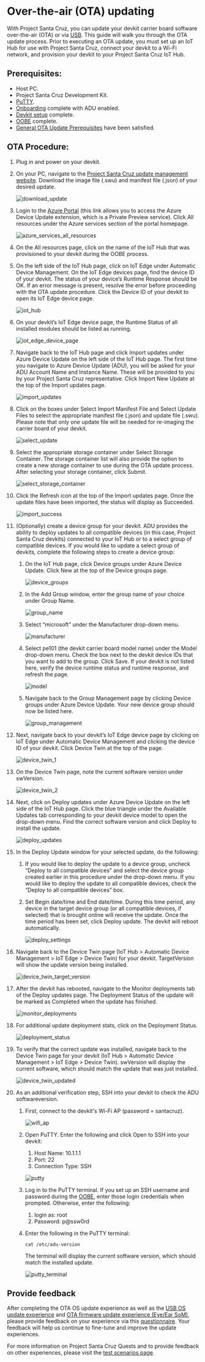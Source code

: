 <!---
title: Over-the-air (OTA) updating                     # the article title to show on the browser tab
description: Walks a user through the over-the-air (OTA) updating process for Project Santa Cruz Private Preview (July 2020). 
author: elqu20      # the author's GitHub ID - will be auto-populated if set in settings.json
ms.author: v-elqu     # the author's Microsoft alias (if applicable) - will be auto-populated if set in settings.json
ms.date: {@date}           # the date - will be auto-populated when template is first applied
ms.topic: reference  # the type of article
--->
# Over-the-air (OTA) updating

With Project Santa Cruz, you can update your devkit carrier board software over-the-air (OTA) or via [USB](https://github.com/microsoft/Project-Santa-Cruz-Private-Preview/blob/main/user-guides/updating/usb_updating.md). This guide will walk you through the OTA update process. Prior to executing an OTA update, you must set up an IoT Hub for use with Project Santa Cruz, connect your devkit to a Wi-Fi network, and provision your devkit to your Project Santa Cruz IoT Hub.

## Prerequisites: 

- Host PC.
- Project Santa Cruz Development Kit.
- [PuTTY](https://www.chiark.greenend.org.uk/~sgtatham/putty/latest.html). 
- [Onboarding](https://github.com/microsoft/Project-Santa-Cruz-Private-Preview/blob/main/user-guides/getting_started/azure-subscription-onboarding.md) complete with ADU enabled. 
- [Devkit setup](https://github.com/microsoft/Project-Santa-Cruz-Private-Preview/blob/main/user-guides/getting_started/devkit-unboxing-setup.md) complete.
- [OOBE](https://github.com/microsoft/Project-Santa-Cruz-Private-Preview/blob/main/user-guides/getting_started/oobe.md) complete.
- [General OTA Update Prerequisites](https://github.com/microsoft/Project-Santa-Cruz-Private-Preview/blob/main/user-guides/updating/ota_os_fw_update_prerequisites.md) have been satisfied. 

## OTA Procedure:

1. Plug in and power on your devkit.

1. On your PC, navigate to the [Project Santa Cruz update management website](https://projectsantacruz.microsoft.com/Download). Download the image file (.swu) and manifest file (.json) of your desired update. 

    ![download_update](https://github.com/microsoft/Project-Santa-Cruz-Private-Preview/blob/main/user-guides/updating/images/ota_download_update.png)

1. Login to the [Azure Portal](https://ms.portal.azure.com/?feature.canmodifystamps=true&Microsoft_Azure_Iothub=aduprod#home) (this link allows you to access the Azure Device Update extension, which is a Private Preview service). Click All resources under the Azure services section of the portal homepage. 

    ![azure_services_all_resources](https://github.com/microsoft/Project-Santa-Cruz-Private-Preview/blob/main/user-guides/updating/images/firmware_azure_services_all_resources.png)

1. On the All resources page, click on the name of the IoT Hub that was provisioned to your devkit during the OOBE process. 

1. On the left side of the IoT Hub page, click on IoT Edge under Automatic Device Management. On the IoT Edge devices page, find the device ID of your devkit. The status of your device’s Runtime Response should be OK. If an error message is present, resolve the error before proceeding with the OTA update procedure. Click the Device ID of your devkit to open its IoT Edge device page. 

    ![iot_hub](https://github.com/microsoft/Project-Santa-Cruz-Private-Preview/blob/main/user-guides/updating/images/firmware_iot_hub.png)

1. On your devkit’s IoT Edge device page, the Runtime Status of all installed modules should be listed as running. 

    ![iot_edge_device_page](https://github.com/microsoft/Project-Santa-Cruz-Private-Preview/blob/main/user-guides/updating/images/ota_iot_edge_device_page.png)

1. Navigate back to the IoT Hub page and click Import updates under Azure Device Update on the left side of the IoT Hub page. The first time you navigate to Azure Device Update (ADU), you will be asked for your ADU Account Name and Instance Name. These will be provided to you by your Project Santa Cruz representative. Click Import New Update at the top of the Import updates page. 

    ![import_updates](https://github.com/microsoft/Project-Santa-Cruz-Private-Preview/blob/main/user-guides/updating/images/ota_import_updates.png)

1. Click on the boxes under Select Import Manifest File and Select Update Files to select the appropriate manifest file (.json) and update file (.swu). Please note that only one update file will be needed for re-imaging the carrier board of your devkit. 

    ![select_update](https://github.com/microsoft/Project-Santa-Cruz-Private-Preview/blob/main/user-guides/updating/images/ota_select_update.png)

1. Select the appropriate storage container under Select Storage Container. The storage container list will also provide the option to create a new storage container to use during the OTA update process. After selecting your storage container, click Submit.

    ![select_storage_container](https://github.com/microsoft/Project-Santa-Cruz-Private-Preview/blob/main/user-guides/updating/images/ota_select_storage_container.png)

1. Click the Refresh icon at the top of the Import updates page. Once the update files have been imported, the status will display as Succeeded. 

    ![import_success](https://github.com/microsoft/Project-Santa-Cruz-Private-Preview/blob/main/user-guides/updating/images/ota_import_success.png)

1. (Optionally) create a device group for your devkit. ADU provides the ability to deploy updates to all compatible devices (in this case, Project Santa Cruz devkits) connected to your IoT Hub or to a select group of compatible devices. If you would like to update a select group of devkits, complete the following steps to create a device group:

    1. On the IoT Hub page, click Device groups under Azure Device Update. Click New at the top of the Device groups page. 

        ![device_groups](https://github.com/microsoft/Project-Santa-Cruz-Private-Preview/blob/main/user-guides/updating/images/ota_device_groups.png)

    1. In the Add Group window, enter the group name of your choice under Group Name. 

        ![group_name](https://github.com/microsoft/Project-Santa-Cruz-Private-Preview/blob/main/user-guides/updating/images/ota_group_name.png)

    1. Select “microsoft” under the Manufacturer drop-down menu. 

        ![manufacturer](https://github.com/microsoft/Project-Santa-Cruz-Private-Preview/blob/main/user-guides/updating/images/ota_manufacturer.png)

    1. Select pe101 (the devkit carrier board model name) under the Model drop-down menu. Check the box next to the devkit device IDs that you want to add to the group. Click Save.  If your devkit is not listed here, verify the device runtime status and runtime response, and refresh the page. 

        ![model](https://github.com/microsoft/Project-Santa-Cruz-Private-Preview/blob/main/user-guides/updating/images/ota_model.png)

    1. Navigate back to the Group Management page by clicking Device groups under Azure Device Update. Your new device group should now be listed here. 

        ![group_management](https://github.com/microsoft/Project-Santa-Cruz-Private-Preview/blob/main/user-guides/updating/images/ota_group_management.png)

1. Next, navigate back to your devkit’s IoT Edge device page by clicking on IoT Edge under Automatic Device Management and clicking the device ID of your devkit. Click Device Twin at the top of the page.  

    ![device_twin_1](https://github.com/microsoft/Project-Santa-Cruz-Private-Preview/blob/main/user-guides/updating/images/ota_device_twin_1.png)

1. On the Device Twin page, note the current software version under swVersion. 

    ![device_twin_2](https://github.com/microsoft/Project-Santa-Cruz-Private-Preview/blob/main/user-guides/updating/images/ota_device_twin_2.png)

1. Next, click on Deploy updates under Azure Device Update on the left side of the IoT Hub page. Click the blue triangle under the Available Updates tab corresponding to your devkit device model to open the drop-down menu. Find the correct software version and click Deploy to install the update. 

    ![deploy_updates](https://github.com/microsoft/Project-Santa-Cruz-Private-Preview/blob/main/user-guides/updating/images/ota_deploy_updates.png)

1. In the Deploy Update window for your selected update, do the following: 

    1. If you would like to deploy the update to a device group, uncheck “Deploy to all compatible devices” and select the device group created earlier in this procedure under the drop-down menu. If you would like to deploy the update to all compatible devices, check the “Deploy to all compatible devices” box. 

    1. Set Begin date/time and End date/time. During this time period, any device in the target device group (or all compatible devices, if selected) that is brought online will receive the update. Once the time period has been set, click Deploy update. The devkit will reboot automatically.

        ![deploy_settings](https://github.com/microsoft/Project-Santa-Cruz-Private-Preview/blob/main/user-guides/updating/images/ota_deploy_settings.png)

1. Navigate back to the Device Twin page (IoT Hub > Automatic Device Management > IoT Edge > Device Twin) for your devkit. TargetVersion will show the update version being installed.

    ![device_twin_target_version](https://github.com/microsoft/Project-Santa-Cruz-Private-Preview/blob/main/user-guides/updating/images/ota_device_twin_target_version.png)    

1. After the devkit has rebooted, navigate to the Monitor deployments tab of the Deploy updates page. The Deployment Status of the update will be marked as Completed when the update has finished. 

    ![monitor_deployments](https://github.com/microsoft/Project-Santa-Cruz-Private-Preview/blob/main/user-guides/updating/images/ota_monitor_deployments.png)

1. For additional update deployment stats, click on the Deployment Status. 

    ![deployment_status](https://github.com/microsoft/Project-Santa-Cruz-Private-Preview/blob/main/user-guides/updating/images/ota_deployment_status.png)

1. To verify that the correct update was installed, navigate back to the Device Twin page for your devkit (IoT Hub > Automatic Device Management > IoT Edge > Device Twin). swVersion will display the current software, which should match the update that was just installed. 

    ![device_twin_updated](https://github.com/microsoft/Project-Santa-Cruz-Private-Preview/blob/main/user-guides/updating/images/ota_device_twin_updated.png)

1. As an additional verification step, SSH into your devkit to check the ADU softwareversion.

    1. First, connect to the devkit's Wi-Fi AP (password = santacruz). 
    
        ![wifi_ap](https://github.com/microsoft/Project-Santa-Cruz-Private-Preview/blob/main/user-guides/updating/images/ota_wifi_ap.png)  

    1. Open PuTTY. Enter the following and click Open to SSH into your devkit: 

        1. Host Name: 10.1.1.1 
        1. Port: 22 
        1. Connection Type: SSH 
    
        ![putty](https://github.com/microsoft/Project-Santa-Cruz-Private-Preview/blob/main/user-guides/updating/images/ota_putty.png)  

    1. Log in to the PuTTY terminal. If you set up an SSH username and password during the [OOBE]( https://github.com/microsoft/Project-Santa-Cruz-Private-Preview/blob/main/user-guides/getting_started/oobe.md), enter those login credentials when prompted. Otherwise, enter the following:  

        1. login as: root 
        1. Password: p@ssw0rd 
        
    1. Enter the following in the PuTTY terminal: 
    
        ```console
        cat /etc/adu-version
        ```

        The terminal will display the current software version, which should match the installed update.

        ![putty_terminal](https://github.com/microsoft/Project-Santa-Cruz-Private-Preview/blob/main/user-guides/updating/images/ota_putty_terminal.png) 

## Provide feedback

After completing the OTA OS update experience as well as the [USB OS update experience](https://github.com/microsoft/Project-Santa-Cruz-Private-Preview/blob/main/user-guides/updating/usb_updating.md) and [OTA firmware update experience (Eye/Ear SoM)](https://github.com/microsoft/Project-Santa-Cruz-Private-Preview/blob/main/user-guides/updating/ear_som_firmware.md), please provide feedback on your experience via this [questionnaire](https://forms.office.com/Pages/ResponsePage.aspx?id=v4j5cvGGr0GRqy180BHbR-EYOjUzOMlKvDaulVXd95tUNDc1V05EMDA2NjBRVDc5UlZBMVkwRjRNQSQlQCN0PWcu). Your feedback will help us continue to fine-tune and improve the update experiences.

For more information on Project Santa Cruz Quests and to provide feedback on other experiences, please visit the [test scenarios page](https://github.com/microsoft/Project-Santa-Cruz-Private-Preview/blob/main/user-guides/general/test-scenarios.md).